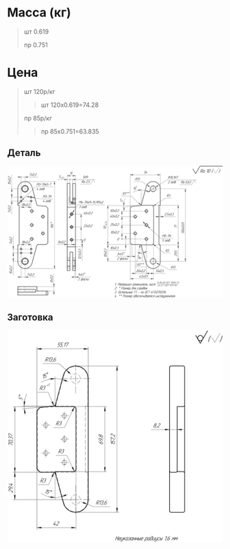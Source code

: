 # Масса (кг)
>шт 0.619
>
>пр 0.751

# Цена
>шт 120р/кг
>>шт 120x0.619=74.28
>
>пр 85р/кг
>>пр 85x0.751=63.835

## Деталь
![preview](/%5BNOBORDER%5D%20Кронштейн%20_%20МРМТ%2015.02.08.001%20КП.jpg)

## Заготовка
![preview](/Штамп/%5BNOBORDER%5D%20Заготовка%20_%20МРМТ%2015.02.08.001%20КП.jpg)
